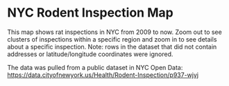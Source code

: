 # NYC Rodent Inspection Map

This map shows rat inspections in NYC from 2009 to now. Zoom out to see clusters of inspections within a specific region and zoom in to see details about a specific inspection. Note: rows in the dataset that did not contain addresses or latitude/longitude coordinates were ignored.

The data was pulled from a public dataset in NYC Open Data: https://data.cityofnewyork.us/Health/Rodent-Inspection/p937-wjvj